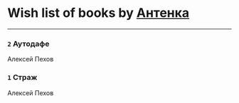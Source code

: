 # Wish list of books by [Антенка](https://plus.google.com/u/0/118158645037334943900/)
---

### `2` Аутодафе
Алексей Пехов

### `1` Страж
Алексей Пехов

